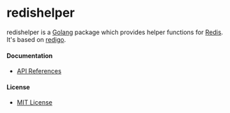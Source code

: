 # redishelper

redishelper is a [Golang](https://golang.org) package which provides helper functions for [Redis](http://redis.io/). It's based on [redigo](github.com/gomodule/redigo).

#### Documentation
* [API References](https://pkg.go.dev/github.com/northbright/redishelper)

#### License
* [MIT License](./LICENSE)
